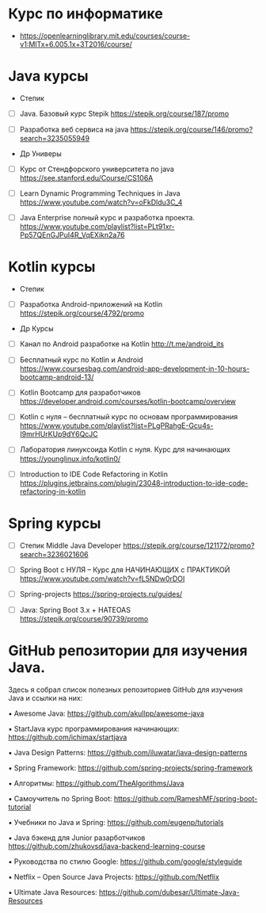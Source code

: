 # Курс по информатике 
* https://openlearninglibrary.mit.edu/courses/course-v1:MITx+6.005.1x+3T2016/course/


# Java курсы
   * Степик
   - [ ] Java. Базовый курс Stepik
   <https://stepik.org/course/187/promo>
   
   - [ ] Разработка веб сервиса на java 
   <https://stepik.org/course/146/promo?search=3235055949>

   * Др Универы
   - [ ]  Курс от Стендфорского университета по java
    <https://see.stanford.edu/Course/CS106A>
    
   - [ ] Learn Dynamic Programming Techniques in Java
    <https://www.youtube.com/watch?v=oFkDldu3C_4>
    
   - [ ] Java Enterprise полный курс и разработка проекта.
   <https://www.youtube.com/playlist?list=PLt91xr-Pp57QEnGJPuI4R_VqEXikn2a76>
   
   
   
# Kotlin курсы
   * Степик
   - [ ] Разработка Android-приложений на Kotlin
    <https://stepik.org/course/4792/promo> 
    
    
   * Др Курсы
   - [ ] Канал по Android разработке на Kotlin
     <http://t.me/android_its>
  
   - [ ] Бесплатный курс по Kotlin и Android
    <https://www.coursesbag.com/android-app-development-in-10-hours-bootcamp-android-13/>
    
   - [ ] Kotlin Bootcamp для разработчиков
   <https://developer.android.com/courses/kotlin-bootcamp/overview>
   
   - [ ] Kotlin с нуля – бесплатный курс по основам программирования
   <https://www.youtube.com/playlist?list=PLgPRahgE-Gcu4s-I9mrHUrKUp9dY6QcJC>
   
   - [ ] Лаборатория линуксоида Kotlin с нуля. Курс для начинающих
   <https://younglinux.info/kotlin0/>
   
   - [ ] Introduction to IDE Code Refactoring in Kotlin
   <https://plugins.jetbrains.com/plugin/23048-introduction-to-ide-code-refactoring-in-kotlin>
   
   
# Spring курсы
   - [ ]  Степик Middle Java Developer
   <https://stepik.org/course/121172/promo?search=3236021606>
   
   - [ ] Spring Boot с НУЛЯ – Курс для НАЧИНАЮЩИХ с ПРАКТИКОЙ
   <https://www.youtube.com/watch?v=fL5NDw0rDOI>
   
  - [ ] Spring-projects
   <https://spring-projects.ru/guides/>
   
  - [ ]  Java: Spring Boot 3.x + HATEOAS
   <https://stepik.org/course/90739/promo>
   
   
# GitHub репозитории для изучения Java.
   
   Здесь я собрал список полезных репозиториев GitHub для изучения Java и ссылки на них:
   
   ▪ Awesome Java: https://github.com/akullpp/awesome-java
   
   ▪ StartJava курс программирования начинающих: https://github.com/ichimax/startjava
   
   ▪ Java Design Patterns: https://github.com/iluwatar/java-design-patterns
   
   ▪ Spring Framework: https://github.com/spring-projects/spring-framework
   
   ▪ Алгоритмы: https://github.com/TheAlgorithms/Java
   
   ▪ Самоучитель по Spring Boot: https://github.com/RameshMF/spring-boot-tutorial
   
   ▪ Учебники по Java и Spring: https://github.com/eugenp/tutorials
   
   ▪ Java бэкенд для Junior разарботчиков https://github.com/zhukovsd/java-backend-learning-course
   
   ▪ Руководства по стилю Google: https://github.com/google/styleguide
   
   ▪ Netflix – Open Source Java Projects: https://github.com/Netflix
   
   ▪ Ultimate Java Resources: https://github.com/dubesar/Ultimate-Java-Resources
 